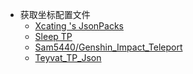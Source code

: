 - 获取坐标配置文件
  - [Xcating 's JsonPacks](https://github.com/Xcating/Json_Integration)
  - [Sleep TP](https://wwzb.lanzoue.com/invXS0lwy0yh)
  - [Sam5440/Genshin_Impact_Teleport](https://github.com/Sam5440/Genshin_Impact_Teleport)
  - [Teyvat_TP_Json](https://github.com/chiqingsan/Teyvat_TP_Json)
